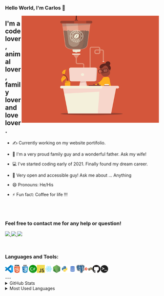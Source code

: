 ### Hello World, I'm Carlos 👋


 <img align="right" alt="GIF" src="https://github.com/cybalencar96/cybalencar96/blob/main/coffe.gif?raw=true" width="450" height="350" />


## I'm a code lover, animal lover, family lover and love lover.


- ✍ Currently working on my website portifolio.
  
- 🌱 I'm a very proud  family guy and a wonderful father. Ask my wife!

- 💻 I've started coding early of 2021. Finally found my dream career.

- 💬 Very open and accessible guy! Ask me about ... Anything
  
- 😄 Pronouns: He/His

- ⚡ Fun fact: Coffee for life !!!

<br/>

#
### Feel free to contact me for any help or question!

<p float="left">
<a href="https://www.linkedin.com/in/iury-alencar-8a2b26191/">
  <img src="https://img.shields.io/badge/LinkedIn-0077B5?style=for-the-badge&logo=linkedin&logoColor=white
" height="25" />
</a>

  <a href="https://facebook.com/carlos.alencar.7">
  <img src="https://img.shields.io/badge/Facebook-1877F2?style=for-the-badge&logo=facebook&logoColor=white
" height="25"/>
</a>

<a href="https://www.instagram.com/cybalencar2/">
  <img src="	https://img.shields.io/badge/Instagram-E4405F?style=for-the-badge&logo=instagram&logoColor=white
" height="25" /> 
</a>


</p>

<br />

### Languages and Tools:

[<img align="left" alt="Visual Studio Code" width="26px" src="https://raw.githubusercontent.com/github/explore/80688e429a7d4ef2fca1e82350fe8e3517d3494d/topics/visual-studio-code/visual-studio-code.png" />][youtube]
[<img align="left" alt="HTML5" width="26px" src="https://raw.githubusercontent.com/github/explore/80688e429a7d4ef2fca1e82350fe8e3517d3494d/topics/html/html.png" />][youtube]
[<img align="left" alt="CSS3" width="26px" src="https://raw.githubusercontent.com/github/explore/80688e429a7d4ef2fca1e82350fe8e3517d3494d/topics/css/css.png" />][youtube]
[<img align="left" alt="CSharp" width="26px" src="https://raw.githubusercontent.com/github/explore/80688e429a7d4ef2fca1e82350fe8e3517d3494d/topics/csharp/csharp.png" />][youtube]
[<img align="left" alt="JavaScript" width="26px" src="https://raw.githubusercontent.com/github/explore/80688e429a7d4ef2fca1e82350fe8e3517d3494d/topics/javascript/javascript.png" />][youtube]
[<img align="left" alt="React" width="26px" src="https://raw.githubusercontent.com/github/explore/80688e429a7d4ef2fca1e82350fe8e3517d3494d/topics/react/react.png" />][youtube]
[<img align="left" alt="Node.js" width="26px" src="https://raw.githubusercontent.com/github/explore/80688e429a7d4ef2fca1e82350fe8e3517d3494d/topics/nodejs/nodejs.png" />][youtube]
[<img align="left" alt="python" width="26px" src="https://raw.githubusercontent.com/github/explore/80688e429a7d4ef2fca1e82350fe8e3517d3494d/topics/python/python.png" />][youtube]

[<img align="left" alt="SQL" width="26px" src="https://raw.githubusercontent.com/github/explore/80688e429a7d4ef2fca1e82350fe8e3517d3494d/topics/sql/sql.png" />][youtube]

[<img align="left" alt="postgreSQL" width="26px" src="https://raw.githubusercontent.com/github/explore/80688e429a7d4ef2fca1e82350fe8e3517d3494d/topics/postgresql/postgresql.png" />][youtube]

[<img align="left" alt="Git" width="26px" src="https://raw.githubusercontent.com/github/explore/80688e429a7d4ef2fca1e82350fe8e3517d3494d/topics/git/git.png" />][youtube]

[<img align="left" alt="GitHub" width="26px" src="https://raw.githubusercontent.com/github/explore/78df643247d429f6cc873026c0622819ad797942/topics/github/github.png" />][youtube]

[<img align="left" alt="Terminal" width="26px" src="https://raw.githubusercontent.com/github/explore/80688e429a7d4ef2fca1e82350fe8e3517d3494d/topics/terminal/terminal.png" />][youtube]

<br />
<br />
---

<details>
  <summary> GitHub Stats</summary>

  <img align="left" alt="Carlos's GitHub Stats" src="https://github-readme-stats.vercel.app/api?username=cybalencar96&count_private=true" />

</details>

<details>
  <summary> Most Used Languages</summary>

<img align="left" alt="Carlos's GitHub Top Languages" src="https://github-readme-stats.vercel.app/api/top-langs/?username=cybalencar96" />

</details>

[website]: https://holistic-developer.com/
[youtube]: https://www.youtube.com/channel/UCD6bHzIZCJJcJD6QHGUIyrw
[instagram]: https://www.instagram.com/holistic_developer/
[linkedin]: https://www.linkedin.com/in/iury-alencar-8a2b26191/
